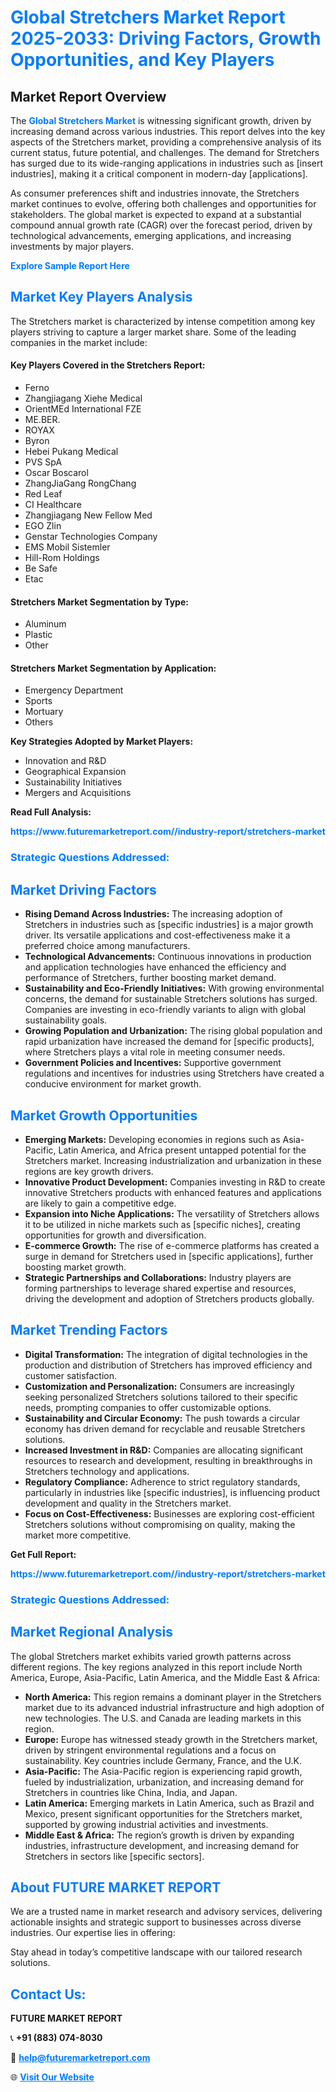 <h1 style="color: #007BFF;">Global Stretchers Market Report 2025-2033: Driving Factors, Growth Opportunities, and Key Players</h1>

<section id="overview">
<h2>Market Report Overview</h2>
<p>The <a href="https://www.futuremarketreport.com//industry-report/stretchers-market" style="color: #007BFF; text-decoration: none;"><strong>Global Stretchers Market</strong></a> is witnessing significant growth, driven by increasing demand across various industries. This report delves into the key aspects of the Stretchers market, providing a comprehensive analysis of its current status, future potential, and challenges. The demand for Stretchers has surged due to its wide-ranging applications in industries such as [insert industries], making it a critical component in modern-day [applications].</p>
<p>As consumer preferences shift and industries innovate, the Stretchers market continues to evolve, offering both challenges and opportunities for stakeholders. The global market is expected to expand at a substantial compound annual growth rate (CAGR) over the forecast period, driven by technological advancements, emerging applications, and increasing investments by major players.</p>
</section>

<section id="overview">
<p><a href="https://www.futuremarketreport.com//request-sample/reportId=64614" style="color: #007BFF; text-decoration: none;"><strong>Explore Sample Report Here</strong></a></p>
</section>

<section id="key-players">
<h2 style="color: #007BFF;">Market Key Players Analysis</h2>
<p>The Stretchers market is characterized by intense competition among key players striving to capture a larger market share. Some of the leading companies in the market include:</p>
<h4>Key Players Covered in the Stretchers Report:</h4>
<ul><li>Ferno</li><li>Zhangjiagang Xiehe Medical</li><li>OrientMEd International FZE</li><li>ME.BER.</li><li>ROYAX</li><li>Byron</li><li>Hebei Pukang Medical</li><li>PVS SpA</li><li>Oscar Boscarol</li><li>ZhangJiaGang RongChang</li><li>Red Leaf</li><li>CI Healthcare</li><li>Zhangjiagang New Fellow Med</li><li>EGO Zlin</li><li>Genstar Technologies Company</li><li>EMS Mobil Sistemler</li><li>Hill-Rom Holdings</li><li>Be Safe</li><li>Etac</li></ul>
<h4>Stretchers Market Segmentation by Type:</h4>
<ul><li>Aluminum</li><li>Plastic</li><li>Other</li></ul>

<h4>Stretchers Market Segmentation by Application:</h4>
<ul><li>Emergency Department</li><li>Sports</li><li>Mortuary</li><li>Others</li></ul>
<p><strong>Key Strategies Adopted by Market Players:</strong></p>
<ul>
<li>Innovation and R&D</li>
<li>Geographical Expansion</li>
<li>Sustainability Initiatives</li>
<li>Mergers and Acquisitions</li>
</ul>
</section>

<section>
<p><strong>Read Full Analysis: </strong></p><a href="https://www.futuremarketreport.com//industry-report/stretchers-market" style="color: #007BFF; text-decoration: none;"><strong>https://www.futuremarketreport.com//industry-report/stretchers-market</strong></a>
<h3 style="color: #007BFF;">Strategic Questions Addressed:</h3>
</section>

<section id="driving-factors">
<h2 style="color: #007BFF;">Market Driving Factors</h2>
<ul>
<li><strong>Rising Demand Across Industries:</strong> The increasing adoption of Stretchers in industries such as [specific industries] is a major growth driver. Its versatile applications and cost-effectiveness make it a preferred choice among manufacturers.</li>
<li><strong>Technological Advancements:</strong> Continuous innovations in production and application technologies have enhanced the efficiency and performance of Stretchers, further boosting market demand.</li>
<li><strong>Sustainability and Eco-Friendly Initiatives:</strong> With growing environmental concerns, the demand for sustainable Stretchers solutions has surged. Companies are investing in eco-friendly variants to align with global sustainability goals.</li>
<li><strong>Growing Population and Urbanization:</strong> The rising global population and rapid urbanization have increased the demand for [specific products], where Stretchers plays a vital role in meeting consumer needs.</li>
<li><strong>Government Policies and Incentives:</strong> Supportive government regulations and incentives for industries using Stretchers have created a conducive environment for market growth.</li>
</ul>
</section>

<section id="growth-opportunities">
<h2 style="color: #007BFF;">Market Growth Opportunities</h2>
<ul>
<li><strong>Emerging Markets:</strong> Developing economies in regions such as Asia-Pacific, Latin America, and Africa present untapped potential for the Stretchers market. Increasing industrialization and urbanization in these regions are key growth drivers.</li>
<li><strong>Innovative Product Development:</strong> Companies investing in R&D to create innovative Stretchers products with enhanced features and applications are likely to gain a competitive edge.</li>
<li><strong>Expansion into Niche Applications:</strong> The versatility of Stretchers allows it to be utilized in niche markets such as [specific niches], creating opportunities for growth and diversification.</li>
<li><strong>E-commerce Growth:</strong> The rise of e-commerce platforms has created a surge in demand for Stretchers used in [specific applications], further boosting market growth.</li>
<li><strong>Strategic Partnerships and Collaborations:</strong> Industry players are forming partnerships to leverage shared expertise and resources, driving the development and adoption of Stretchers products globally.</li>
</ul>
</section>

<section id="trending-factors">
<h2 style="color: #007BFF;">Market Trending Factors</h2>
<ul>
<li><strong>Digital Transformation:</strong> The integration of digital technologies in the production and distribution of Stretchers has improved efficiency and customer satisfaction.</li>
<li><strong>Customization and Personalization:</strong> Consumers are increasingly seeking personalized Stretchers solutions tailored to their specific needs, prompting companies to offer customizable options.</li>
<li><strong>Sustainability and Circular Economy:</strong> The push towards a circular economy has driven demand for recyclable and reusable Stretchers solutions.</li>
<li><strong>Increased Investment in R&D:</strong> Companies are allocating significant resources to research and development, resulting in breakthroughs in Stretchers technology and applications.</li>
<li><strong>Regulatory Compliance:</strong> Adherence to strict regulatory standards, particularly in industries like [specific industries], is influencing product development and quality in the Stretchers market.</li>
<li><strong>Focus on Cost-Effectiveness:</strong> Businesses are exploring cost-efficient Stretchers solutions without compromising on quality, making the market more competitive.</li>
</ul>
</section>

<section>
<p><strong>Get Full Report: </strong></p><a href="https://www.futuremarketreport.com//industry-report/stretchers-market" style="color: #007BFF; text-decoration: none;"><strong>https://www.futuremarketreport.com//industry-report/stretchers-market</strong></a>
<h3 style="color: #007BFF;">Strategic Questions Addressed:</h3>
</section>


<section id="regional-analysis">
<h2 style="color: #007BFF;">Market Regional Analysis</h2>
<p>The global Stretchers market exhibits varied growth patterns across different regions. The key regions analyzed in this report include North America, Europe, Asia-Pacific, Latin America, and the Middle East & Africa:</p>
<ul>
<li><strong>North America:</strong> This region remains a dominant player in the Stretchers market due to its advanced industrial infrastructure and high adoption of new technologies. The U.S. and Canada are leading markets in this region.</li>
<li><strong>Europe:</strong> Europe has witnessed steady growth in the Stretchers market, driven by stringent environmental regulations and a focus on sustainability. Key countries include Germany, France, and the U.K.</li>
<li><strong>Asia-Pacific:</strong> The Asia-Pacific region is experiencing rapid growth, fueled by industrialization, urbanization, and increasing demand for Stretchers in countries like China, India, and Japan.</li>
<li><strong>Latin America:</strong> Emerging markets in Latin America, such as Brazil and Mexico, present significant opportunities for the Stretchers market, supported by growing industrial activities and investments.</li>
<li><strong>Middle East & Africa:</strong> The region’s growth is driven by expanding industries, infrastructure development, and increasing demand for Stretchers in sectors like [specific sectors].</li>
</ul>
</section>

<footer>
<h2 style="color: #007BFF;">About FUTURE MARKET REPORT</h2>
<p>We are a trusted name in market research and advisory services, delivering actionable insights and strategic support to businesses across diverse industries. Our expertise lies in offering:</p>

<p>Stay ahead in today’s competitive landscape with our tailored research solutions.</p>

<h2 style="color: #007BFF;">Contact Us:</h2>
<p><strong>FUTURE MARKET REPORT</strong></p>
<p>📞 <strong>+91 (883) 074-8030</strong></p>
<p>📧 <strong><a href="mailto:help@futuremarketreport.com" style="color: #007BFF;">help@futuremarketreport.com</a></strong></p>
<p>🌐 <strong><a href="https://www.futuremarketreport.com/" style="color: #007BFF;">Visit Our Website</a></strong></p>
</footer>